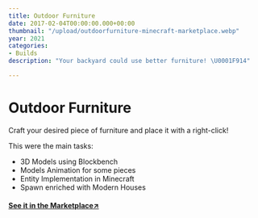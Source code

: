 ```yaml
---
title: Outdoor Furniture
date: 2017-02-04T00:00:00.000+00:00
thumbnail: "/upload/outdoorfurniture-minecraft-marketplace.webp"
year: 2021
categories:
- Builds
description: "Your backyard could use better furniture! \U0001F914"

---
```

# Outdoor Furniture

Craft your desired piece of furniture and place it with a right-click!

This were the main tasks:

* 3D Models using Blockbench
* Models Animation for some pieces
* Entity Implementation in Minecraft
* Spawn enriched with Modern Houses

#### [See it in the Marketplace↗️](https://mcmarket.place/id/5529a3b4-2411-4dbc-9185-bb41775bbe0a)